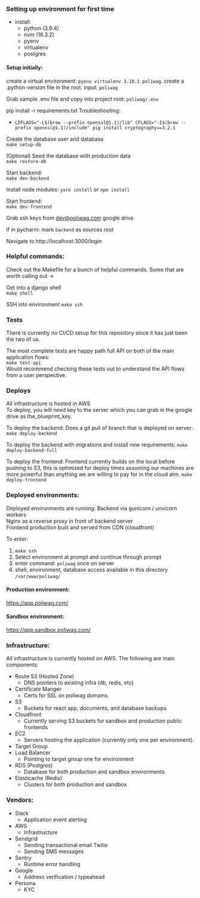### Setting up environment for first time
- install:
  - python (3.9.4)
  - nvm (16.3.2)
  - pyenv
  - virtualenv
  - postgres

#### Setup initially:  
create a virtual environment: `pyenv virtualenv 3.10.1 poliwag`. 
create a .python-version file in the root. input: `poliwag`

Grab sample .env file and copy into project root: `poliwag/.env`  

pip install -r requirements.txt
Troubleshooting:
- `LDFLAGS="-L$(brew --prefix openssl@1.1)/lib" CFLAGS="-I$(brew --prefix openssl@1.1)/include" pip install cryptography==3.2.1`

Create the database user and database  
`make setup-db`

(Optional) Seed the database with production data  
`make restore-db`

Start backend:  
`make dev-backend`

Install node modules:
`yarn install` or `npm install`

Start frontend:  
`make dev-frontend`

Grab ssh keys from dev@poliwag.com google drive

If in pycharm:
mark `backend` as sources root

Navigate to http://localhost:3000/login

### Helpful commands:
Check out the Makefile for a bunch of helpful commands. Some that are 
worth calling out -> 

Get into a django shell  
`make shell`

SSH into environment 
`make ssh`

### Tests
There is currently no CI/CD setup for this repository since it has just been
the two of us. 

The most complete tests are happy path full API on both of the main application flows:  
`make test-api`  
Would recommend checking these tests out to understand the API flows from a user perspective.

### Deploys
All infrastructure is hosted in AWS  
To deploy, you will need key to the server which you can grab 
in the google drive as the_blueprint_key. 

To deploy the backend:
Does a git pull of branch that is deployed on server:
`make deploy-backend`

To deploy the backend with migrations and install new requirements:
`make deploy-backend-full`

To deploy the frontend:
Frontend currently builds on the local before pushing to S3, this is optimized
for deploy times assuming our machines are more powerful than anything we are 
willing to pay for in the cloud atm.
`make deploy-frontend`

### Deployed environments:
Deployed environments are running:
Backend via gunicorn / unvicorn workers  
Nginx as a reverse proxy in front of backend server  
Frontend production built and served from CDN (cloudfront)  

To enter:
1) `make ssh`  
2) Select environment at prompt and continue through prompt
3) enter command: `poliwag` once on server
4) shell, environment, database access available in this directory `/var/www/poliwag/`


#### Production environment:
https://app.poliwag.com/

#### Sandbox environment:
https://app.sandbox.poliwag.com/

### Infrastructure:
All infrastructure is currently hosted on AWS. The following are main components:
- Route 53 (Hosted Zone)
  - DNS pointers to existing infra (db, redis, etc)
- Certificate Manger 
  - Certs for SSL on poliwag domains
- S3 
  - Buckets for react app, documents, and database backups
- Cloudfront 
  - Currently serving S3 buckets for sandbox and production public frontends
- EC2 
  - Servers hosting the application (currently only one per environment).
- Target Group
- Load Balancer 
  - Pointing to target group one for environment
- RDS (Postgres) 
  - Database for both production and sandbox environments
- Elasticache (Redis) 
  - Clusters for both production and sandbox

### Vendors:
- Slack
  - Application event alerting
- AWS
  - Infrastructure
- Sendgrid
  - Sending transactional email
Twilio
  - Sending SMS messages
- Sentry
  - Runtime error handling 
- Google
  - Address verification / typeahead
- Persona
  - KYC
